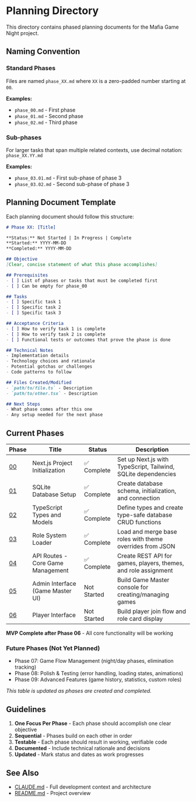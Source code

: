 # Planning Directory

This directory contains phased planning documents for the Mafia Game Night project.

## Naming Convention

### Standard Phases
Files are named `phase_XX.md` where `XX` is a zero-padded number starting at `00`.

**Examples:**
- `phase_00.md` - First phase
- `phase_01.md` - Second phase
- `phase_02.md` - Third phase

### Sub-phases
For larger tasks that span multiple related contexts, use decimal notation: `phase_XX.YY.md`

**Examples:**
- `phase_03.01.md` - First sub-phase of phase 3
- `phase_03.02.md` - Second sub-phase of phase 3

## Planning Document Template

Each planning document should follow this structure:

```markdown
# Phase XX: [Title]

**Status:** Not Started | In Progress | Complete
**Started:** YYYY-MM-DD
**Completed:** YYYY-MM-DD

## Objective
[Clear, concise statement of what this phase accomplishes]

## Prerequisites
- [ ] List of phases or tasks that must be completed first
- [ ] Can be empty for phase_00

## Tasks
- [ ] Specific task 1
- [ ] Specific task 2
- [ ] Specific task 3

## Acceptance Criteria
- [ ] How to verify task 1 is complete
- [ ] How to verify task 2 is complete
- [ ] Functional tests or outcomes that prove the phase is done

## Technical Notes
- Implementation details
- Technology choices and rationale
- Potential gotchas or challenges
- Code patterns to follow

## Files Created/Modified
- `path/to/file.ts` - Description
- `path/to/other.tsx` - Description

## Next Steps
- What phase comes after this one
- Any setup needed for the next phase
```

## Current Phases

| Phase | Title | Status | Description |
|-------|-------|--------|-------------|
| [00](phase_00.md) | Next.js Project Initialization | ✅ Complete | Set up Next.js with TypeScript, Tailwind, SQLite dependencies |
| [01](phase_01.md) | SQLite Database Setup | ✅ Complete | Create database schema, initialization, and connection |
| [02](phase_02.md) | TypeScript Types and Models | ✅ Complete | Define types and create type-safe database CRUD functions |
| [03](phase_03.md) | Role System Loader | ✅ Complete | Load and merge base roles with theme overrides from JSON |
| [04](phase_04.md) | API Routes - Core Game Management | ✅ Complete | Create REST API for games, players, themes, and role assignment |
| [05](phase_05.md) | Admin Interface (Game Master UI) | Not Started | Build Game Master console for creating/managing games |
| [06](phase_06.md) | Player Interface | Not Started | Build player join flow and role card display |

**MVP Complete after Phase 06** - All core functionality will be working

### Future Phases (Not Yet Planned)
- Phase 07: Game Flow Management (night/day phases, elimination tracking)
- Phase 08: Polish & Testing (error handling, loading states, animations)
- Phase 09: Advanced Features (game history, statistics, custom roles)

*This table is updated as phases are created and completed.*

## Guidelines

1. **One Focus Per Phase** - Each phase should accomplish one clear objective
2. **Sequential** - Phases build on each other in order
3. **Testable** - Each phase should result in working, verifiable code
4. **Documented** - Include technical rationale and decisions
5. **Updated** - Mark status and dates as work progresses

## See Also

- [CLAUDE.md](../CLAUDE.md) - Full development context and architecture
- [README.md](../README.md) - Project overview
